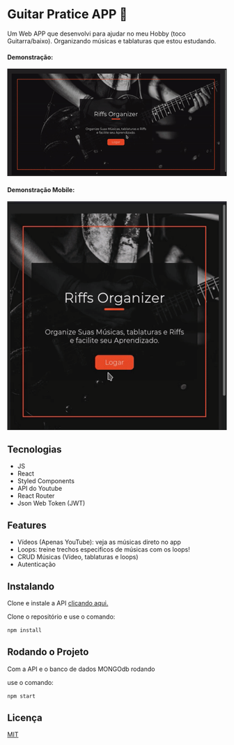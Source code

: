 # Guitar Pratice APP :guitar:

Um Web APP que desenvolvi para ajudar no meu Hobby (toco Guitarra/baixo). Organizando músicas e tablaturas que estou estudando.

#### Demonstração:

![demonstração do APP](gifs/overview.gif)

#### Demonstração Mobile:

![demonstração do APP](gifs/overviewm.gif)

## Tecnologias

- JS
- React
- Styled Components
- API do Youtube
- React Router
- Json Web Token (JWT)

## Features

- Vídeos (Apenas YouTube): veja as músicas direto no app
- Loops: treine trechos especificos de músicas com os loops!
- CRUD Músicas (Vídeo, tablaturas e loops)
- Autenticação

## Instalando

Clone e instale a API [clicando aqui.](https://github.com/BrunoMendes41/GuitarPraticeOrganizerApi)

Clone o repositório e use o comando:

```bash
npm install
```

## Rodando o Projeto

Com a API e o banco de dados MONGOdb rodando

use o comando:

```bash
npm start
```

## Licença

[MIT](https://choosealicense.com/licenses/mit/)
